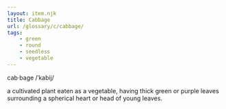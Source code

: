 ```yaml
---
layout: item.njk
title: Cabbage
url: /glossary/c/cabbage/
tags:
    - green
    - round
    - seedless
    - vegetable
---
```


cab·bage
/ˈkabij/

a cultivated plant eaten as a vegetable, having thick green or purple leaves surrounding a spherical heart or head of young leaves.
